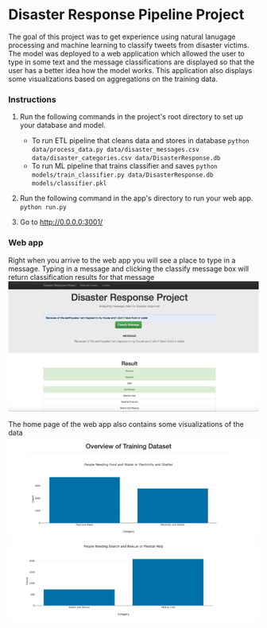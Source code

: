 # Disaster Response Pipeline Project
The goal of this project was to get experience using natural lanugage processing and machine learning to classify tweets from disaster victims. The model was deployed to a web application which allowed the user to type in some text and the message classifications are displayed so that the user has a better idea how the model works. This application also displays some visualizations based on aggregations on the training data. 


### Instructions
1. Run the following commands in the project's root directory to set up your database and model.

    - To run ETL pipeline that cleans data and stores in database
        `python data/process_data.py data/disaster_messages.csv data/disaster_categories.csv data/DisasterResponse.db`
    - To run ML pipeline that trains classifier and saves
        `python models/train_classifier.py data/DisasterResponse.db models/classifier.pkl`

2. Run the following command in the app's directory to run your web app.
    `python run.py`

3. Go to http://0.0.0.0:3001/


### Web app 
Right when you arrive to the web app you will see a place to type in a message. Typing in a message and clicking the classify message box will return classification results for that message
![webapp1](webapp1.png)  

The home page of the web app also contains some visualizations of the data  
![webapp3](webapp3.png)  
![webapp4](webapp4.png)

